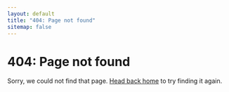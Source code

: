 ```yaml
---
layout: default
title: "404: Page not found"
sitemap: false
---
```


<div class="page centerText">
  <h1 class="page-title">404: Page not found</h1>
  <p class="lead">Sorry, we could not find that page. <a href="{{ site.baseurl }}/">Head back home</a> to try finding it again.</p>
</div>
